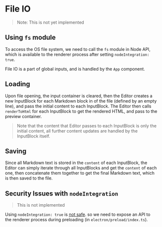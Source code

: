 # File IO

> Note: This is not yet implemented

## Using `fs` module


To access the OS file system, we need to call the `fs` module in Node API, which is available to the renderer process after setting `nodeIntegration: true`. 

File IO is a part of global inputs, and is handled by the `App` component.

## Loading

Upon file opening, the input container is cleared, then the Editor creates a new InputBlock for each Markdown block in of the file (defined by an empty line), and pass the initial content to each InputBlock. The Editor then calls `renderToHtml` for each InputBlock to get the rendered HTML, and pass to the preview container.

> Note that the content that Editor passes to each InputBlock is only the initial content, all further content updates are handled by the InputBlock itself.

## Saving

Since all Markdown text is stored in the `content` of each InputBlock, the Editor can simply iterate through all InputBlocks and get the `content` of each one, then concatenate them together to get the final Markdown text, which is then saved to the file.

## Security Issues with `nodeIntegration`

> This is not implemented

Using `nodeIntegration: true` is [not safe](https://github.com/electron/electron/issues/9920). so we need to expose an API to the renderer process during preloading (in `electron/preload/index.ts`).